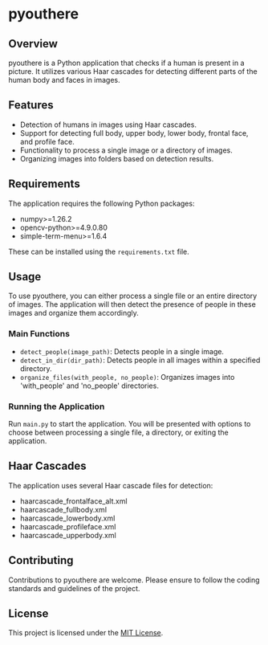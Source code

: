 # pyouthere

## Overview

pyouthere is a Python application that checks if a human is present in a picture. It utilizes various Haar cascades for detecting different parts of the human body and faces in images.

## Features

- Detection of humans in images using Haar cascades.
- Support for detecting full body, upper body, lower body, frontal face, and profile face.
- Functionality to process a single image or a directory of images.
- Organizing images into folders based on detection results.

## Requirements

The application requires the following Python packages:

- numpy>=1.26.2
- opencv-python>=4.9.0.80
- simple-term-menu>=1.6.4

These can be installed using the `requirements.txt` file.

## Usage

To use pyouthere, you can either process a single file or an entire directory of images. The application will then detect the presence of people in these images and organize them accordingly.

### Main Functions

- `detect_people(image_path)`: Detects people in a single image.
- `detect_in_dir(dir_path)`: Detects people in all images within a specified directory.
- `organize_files(with_people, no_people)`: Organizes images into 'with_people' and 'no_people' directories.

### Running the Application

Run `main.py` to start the application. You will be presented with options to choose between processing a single file, a directory, or exiting the application.

## Haar Cascades

The application uses several Haar cascade files for detection:

- haarcascade_frontalface_alt.xml
- haarcascade_fullbody.xml
- haarcascade_lowerbody.xml
- haarcascade_profileface.xml
- haarcascade_upperbody.xml

## Contributing

Contributions to pyouthere are welcome. Please ensure to follow the coding standards and guidelines of the project.

## License

This project is licensed under the [MIT License](https://github.com/Anzo52/pyouthere/blob/main/LICENSE).
